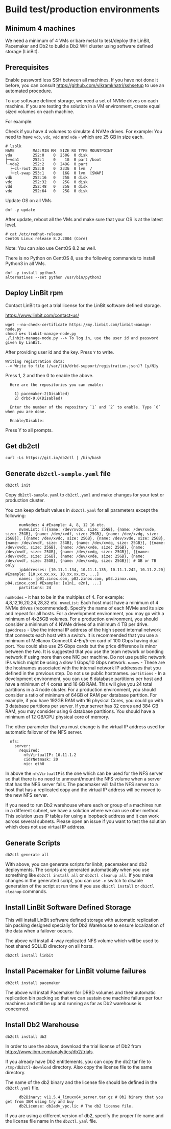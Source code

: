 # Build test/production environments

## Minimum 4 machines

We need a minimum of 4 VMs or bare metal to test/deploy the LinBit, Pacemaker and Db2 to build a Db2 WH cluster using software defined storage (LinBit).

## Prerequisites

Enable password less SSH between all machines. If you have not done it before, you can consult https://github.com/vikramkhatri/sshsetup to use an automated procedure.


To use software defined storage, we need a set of NVMe drives on each machine. If you are testing the solution in a VM environment, create equal sized volumes on each machine.

For example:

Check if you have 4 volumes to simulate 4 NVMe drives. For example: You need to have `vdb`, `vdc`, `vdd` and `vde` - which are 25 GB in size each.

```
# lsblk
NAME        MAJ:MIN RM  SIZE RO TYPE MOUNTPOINT
vda         252:0    0  250G  0 disk
├─vda1      252:1    0    1G  0 part /boot
└─vda2      252:2    0  249G  0 part
  ├─cl-root 253:0    0  233G  0 lvm  /
  └─cl-swap 253:1    0   16G  0 lvm  [SWAP]
vdb         252:16   0   25G  0 disk
vdc         252:32   0   25G  0 disk
vdd         252:48   0   25G  0 disk
vde         252:64   0   25G  0 disk
```

Update OS on all VMs

```
dnf -y update
```

After update, reboot all the VMs and make sure that your OS is at the latest level.

```
# cat /etc/redhat-release
CentOS Linux release 8.2.2004 (Core)
```

Note: You can also use CentOS 8.2 as well. 

There is no Python on CentOS 8, use the following commands to install Python3 in all VMs.

```
dnf -y install python3
alternatives --set python /usr/bin/python3
```

## Deploy LinBit rpm

Contact LinBit to get a trial license for the LinBit software defined storage. 

https://www.linbit.com/contact-us/


```
wget --no-check-certificate https://my.linbit.com/linbit-manage-node.py
chmod u+x linbit-manage-node.py
./linbit-manage-node.py --> To log in, use the user id and password given by LinBit.
```

After providing user id and the key. Press `Y` to write.

```
Writing registration data:
--> Write to file (/var/lib/drbd-support/registration.json)? [y/N]y
```

Press 1, 2 and then 0 to enable the above.

```
  Here are the repositories you can enable:

    1) pacemaker-2(Disabled)
    2) drbd-9.0(Disabled)

  Enter the number of the repository `1` and `2` to enable. Type `0` when you are done.

  Enable/Disable:
```

Press Y to all prompts.

## Get db2ctl

```
curl -Ls https://git.io/db2ctl | /bin/bash
```

## Generate `db2ctl-sample.yaml` file

```
db2ctl init
```

Copy `db2ctl-sample.yaml` to `db2ctl.yaml` and make changes for your test or production cluster.

You can keep default values in `db2ctl.yaml` for all parameters except the following:

```
      numNodes: 4 #Example: 4, 8, 12 16 etc.
      nvmeList: [[{name: /dev/xvdc, size: 25GB}, {name: /dev/xvde, size: 25GB}, {name: /dev/xvdf, size: 25GB}, {name: /dev/xvdg, size: 25GB}], [{name: /dev/xvdc, size: 25GB}, {name: /dev/xvde, size: 25GB}, {name: /dev/xvdf, size: 25GB}, {name: /dev/xvdg, size: 25GB}], [{name: /dev/xvdc, size: 25GB}, {name: /dev/xvde, size: 25GB}, {name: /dev/xvdf, size: 25GB}, {name: /dev/xvdg, size: 25GB}], [{name: /dev/xvdc, size: 25GB}, {name: /dev/xvde, size: 25GB}, {name: /dev/xvdf, size: 25GB}, {name: /dev/xvdg, size: 25GB}]] # GB or TB only
      ipAddresses: [10.11.1.134, 10.11.1.135, 10.11.1.242, 10.11.2.20] #Example: [10.xx.xx.xx, 10.xx.xx.xx, ...]
      names: [p01.zinox.com, p02.zinox.com, p03.zinox.com, p04.zinox.com] #Example: [e1n1, e2n1, ...]
      partitions: 24
```

`numNodes` - it has to be in the multiples of 4. For example: 4,8,12,16,20,24,28,32 etc.
`nvmeList`: Each host must have a minimum of 4 NVMe drives (recommended). Specify the name of each NVMe and its size and repeat for all hosts. For a development environment, you may go with a minimum of 4x25GB volumes. For a production environment, you should consider a minimum of 4 NVMe drives of a minimum 4 TB per drive. 
`ipAddress` - Use the internal IP address of the high speed internal network that connects each host with a switch. It is recommended that you use a minimum of Mellanox ConnectX 4-En/5-en card of 100 Gbps having dual port. You could also use 25 Gbps cards but the price difference is minor between the two. It is suggested that you use the team network or bonding network if using more than one NIC per machine. Do not use public network IPs which might be using a slow 1 Gbps/10 Gbps network.
`names` - These are the hostnames associated with the internal network IP addresses that you defined in the previous step. Do not use public hostnames.
`partitions` - In a development environment, you can use 6 database partitions per host and have a minimum of 4 cores and 16 GB RAM. This will give you 24 total partitions in a 4 node cluster. For a production environment, you should consider a ratio of minimum of 64GB of RAM per database partition. For example, if you have 192GB RAM with 16 physical Cores, you could go with 3 database partitions per server. If your server has 32 cores and 384 GB RAM, you may consider using 6 database partitions. You should have a minimum of 12 GB/CPU physical core of memory.   

The other parameter that you must change is the virtual IP address used for automatic failover of the NFS server.

```
  nfs:
    server:
      required: 
        nfsVirtualIP: 10.11.1.2
        cidrNetmask: 20
        nic: eth0
```

In above the `nfsVirtualIP` is the one which can be used for the NFS server so that there is no need to unmount/mount the NFS volume when a server that has the NFS server fails. The pacemaker will fail the NFS server to a host that has a replicated copy and the virtual IP address will be moved to the new NFS server.

If you need to run Db2 warehouse where each or group of a machines run in a different subnet, we have a solution where we can use other method. This solution uses IP tables for using a loopback address and it can work across several subnets. Please open an issue if you want to test the solution which does not use virtual IP address.


## Generate Scripts

```
db2ctl generate all
```

With above, you can generate scripts for linbit, pacemaker and db2 deployments. The scripts are generated automatically when you use something like `db2ctl install all` or `db2ctl cleanup all`. If you make changes in the generated script, you can use `-n` switch to disable generation of the script at run time if you use `db2ctl install` or `db2ctl cleanup` commands.

## Install LinBit Software Defined Storage

This will install LinBit software defined storage with automatic replication bin packing designed specially for Db2 Warehouse to ensure localization of the data when a failover occurs.

The above will install 4-way replicated NFS volume which will be used to host shared SQLLIB directory on all hosts.

```
db2ctl install linbit
```

## Install Pacemaker for LinBit volume failures

```
db2ctl install pacemaker
```

The above will install Pacemaker for DRBD volumes and their automatic replication bin packing so that we can sustain one machine failure per four machines and still be up and running as far as Db2 warehouse is concerned.

## Install Db2 Warehouse

```
db2ctl install db2
```

In order to use the above, download the trial license of Db2 from https://www.ibm.com/analytics/db2/trials.

If you already have Db2 entitlements, you can copy the db2 tar file to `/tmp/db2ctl-download` directory. Also copy the license file to the same directory.

The name of the db2 binary and the license file should be defined in the `db2ctl.yaml` file.

```
      db2Binary: v11.5.4_linuxx64_server.tar.gz # Db2 binary that you get from IBM using try and buy
      db2License: db2adv_vpc.lic # The db2 license file.
```

If you are using a different version of db2, specify the proper file name and the license file name in the `db2ctl.yaml` file. 


